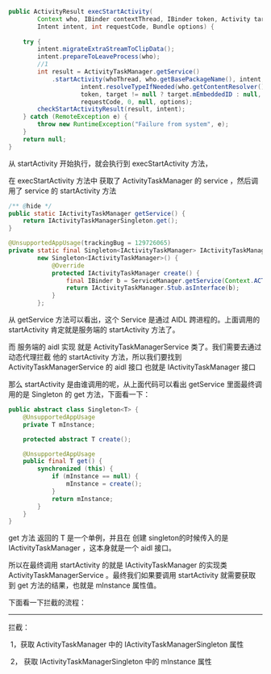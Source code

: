 ```java
public ActivityResult execStartActivity(
        Context who, IBinder contextThread, IBinder token, Activity target,
        Intent intent, int requestCode, Bundle options) {
  
    try {
        intent.migrateExtraStreamToClipData();
        intent.prepareToLeaveProcess(who);
        //1
        int result = ActivityTaskManager.getService()
            .startActivity(whoThread, who.getBasePackageName(), intent,
                    intent.resolveTypeIfNeeded(who.getContentResolver()),
                    token, target != null ? target.mEmbeddedID : null,
                    requestCode, 0, null, options);
        checkStartActivityResult(result, intent);
    } catch (RemoteException e) {
        throw new RuntimeException("Failure from system", e);
    }
    return null;
}
```

从 startActivity 开始执行，就会执行到 execStartActivity 方法，

在 execStartActivity 方法中 获取了 ActivityTaskManager 的 service ，然后调用了 service 的 startActivity 方法

```java
/** @hide */
public static IActivityTaskManager getService() {
    return IActivityTaskManagerSingleton.get();
}

@UnsupportedAppUsage(trackingBug = 129726065)
private static final Singleton<IActivityTaskManager> IActivityTaskManagerSingleton =
        new Singleton<IActivityTaskManager>() {
            @Override
            protected IActivityTaskManager create() {
                final IBinder b = ServiceManager.getService(Context.ACTIVITY_TASK_SERVICE);
                return IActivityTaskManager.Stub.asInterface(b);
            }
        };
```

从 getService 方法可以看出，这个 Service 是通过 AIDL 跨进程的。上面调用的 startActivity 肯定就是服务端的 startActivity 方法了。

而 服务端的 aidl 实现 就是 ActivityTaskManagerService 类了。我们需要去通过动态代理拦截 他的 startActivity 方法，所以我们要找到 ActivityTaskManagerService 的 aidl 接口 也就是  IActivityTaskManager  接口

那么 startActivity 是由谁调用的呢，从上面代码可以看出 getService 里面最终调用的是 Singleton 的 get 方法，下面看一下：

```java
public abstract class Singleton<T> {
    @UnsupportedAppUsage
    private T mInstance;

    protected abstract T create();

    @UnsupportedAppUsage
    public final T get() {
        synchronized (this) {
            if (mInstance == null) {
                mInstance = create();
            }
            return mInstance;
        }
    }
}
```

get 方法 返回的 T 是一个单例，并且在 创建 singleton的时候传入的是 IActivityTaskManager ，这本身就是一个 aidl 接口。

所以在最终调用 startActivity 的就是 IActivityTaskManager 的实现类  ActivityTaskManagerService  。最终我们如果要调用 startActivity 就需要获取到  get 方法的结果，也就是 mInstance 属性值。

下面看一下拦截的流程：

------

拦截：

​	1，获取 ActivityTaskManager 中的 IActivityTaskManagerSingleton 属性

​	2， 获取 IActivityTaskManagerSingleton 中的 mInstance  属性